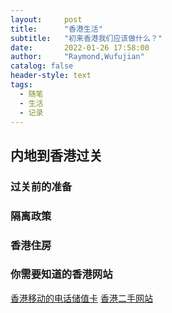 ```yaml
---
layout:     post
title:      "香港生活"
subtitle:   "初来香港我们应该做什么？"
date:       2022-01-26 17:58:00
author:     "Raymond,Wufujian"
catalog: false
header-style: text
tags:
  - 随笔
  - 生活
  - 记录
---
```

> 

## 内地到香港过关
### 过关前的准备
### 隔离政策
### 香港住房
### 你需要知道的香港网站
[香港移动的电话储值卡]()
[香港二手网站]()





